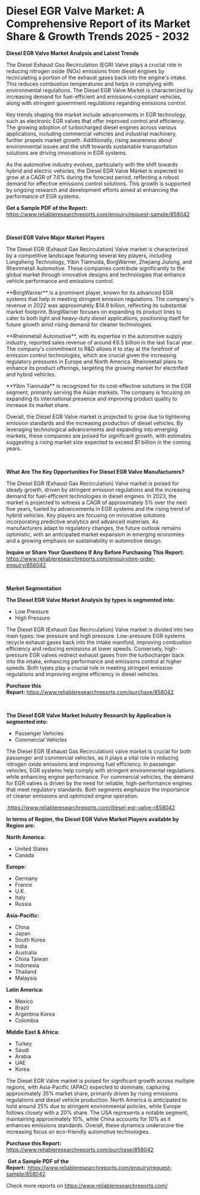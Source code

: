 <p><h1>Diesel EGR Valve Market: A Comprehensive Report of its Market Share & Growth Trends 2025 - 2032</h1></p><p><strong>Diesel EGR Valve Market Analysis and Latest Trends</strong></p>
<p><p>The Diesel Exhaust Gas Recirculation (EGR) Valve plays a crucial role in reducing nitrogen oxide (NOx) emissions from diesel engines by recirculating a portion of the exhaust gases back into the engine's intake. This reduces combustion temperatures and helps in complying with environmental regulations. The Diesel EGR Valve Market is characterized by increasing demand for fuel-efficient and emissions-compliant vehicles, along with stringent government regulations regarding emissions control. </p><p>Key trends shaping the market include advancements in EGR technology, such as electronic EGR valves that offer improved control and efficiency. The growing adoption of turbocharged diesel engines across various applications, including commercial vehicles and industrial machinery, further propels market growth. Additionally, rising awareness about environmental issues and the shift towards sustainable transportation solutions are driving innovations in EGR systems. </p><p>As the automotive industry evolves, particularly with the shift towards hybrid and electric vehicles, the Diesel EGR Valve Market is expected to grow at a CAGR of 7.6% during the forecast period, reflecting a robust demand for effective emissions control solutions. This growth is supported by ongoing research and development efforts aimed at enhancing the performance of EGR systems.</p></p>
<p><strong>Get a Sample PDF of the Report:&nbsp;</strong> <a href="https://www.reliableresearchreports.com/enquiry/request-sample/858042?utm_campaign=2665&utm_medium=2&utm_source=Github&utm_content=ia&utm_term=30032025&utm_id=diesel-egr-valve">https://www.reliableresearchreports.com/enquiry/request-sample/858042</a></p>
<p>&nbsp;</p>
<p><strong>Diesel EGR Valve Major Market Players</strong></p>
<p><p>The Diesel EGR (Exhaust Gas Recirculation) Valve market is characterized by a competitive landscape featuring several key players, including Longsheng Technology, Yibin Tianruida, BorgWarner, Zhejiang Jiulong, and Rheinmetall Automotive. These companies contribute significantly to the global market through innovative designs and technologies that enhance vehicle performance and emissions control.</p><p>**BorgWarner** is a prominent player, known for its advanced EGR systems that help in meeting stringent emission regulations. The company's revenue in 2022 was approximately $14.9 billion, reflecting its substantial market footprint. BorgWarner focuses on expanding its product lines to cater to both light and heavy-duty diesel applications, positioning itself for future growth amid rising demand for cleaner technologies.</p><p>**Rheinmetall Automotive**, with its expertise in the automotive supply industry, reported sales revenue of around €6.5 billion in the last fiscal year. The company's commitment to R&D allows it to stay at the forefront of emission control technologies, which are crucial given the increasing regulatory pressures in Europe and North America. Rheinmetall plans to enhance its product offerings, targeting the growing market for electrified and hybrid vehicles.</p><p>**Yibin Tianruida** is recognized for its cost-effective solutions in the EGR segment, primarily serving the Asian markets. The company is focusing on expanding its international presence and improving product quality to increase its market share. </p><p>Overall, the Diesel EGR Valve market is projected to grow due to tightening emission standards and the increasing production of diesel vehicles. By leveraging technological advancements and expanding into emerging markets, these companies are poised for significant growth, with estimates suggesting a rising market size expected to exceed $1 billion in the coming years.</p></p>
<p>&nbsp;</p>
<p><strong>What Are The Key Opportunities For Diesel EGR Valve Manufacturers?</strong></p>
<p><p>The Diesel EGR (Exhaust Gas Recirculation) Valve market is poised for steady growth, driven by stringent emission regulations and the increasing demand for fuel-efficient technologies in diesel engines. In 2023, the market is projected to witness a CAGR of approximately 5% over the next five years, fueled by advancements in EGR systems and the rising trend of hybrid vehicles. Key players are focusing on innovative solutions incorporating predictive analytics and advanced materials. As manufacturers adapt to regulatory changes, the future outlook remains optimistic, with an anticipated market expansion in emerging economies and a growing emphasis on sustainability in automotive design.</p></p>
<p><strong>Inquire or Share Your Questions If Any Before Purchasing This Report:</strong> <a href="https://www.reliableresearchreports.com/enquiry/pre-order-enquiry/858042?utm_campaign=2665&utm_medium=2&utm_source=Github&utm_content=ia&utm_term=30032025&utm_id=diesel-egr-valve">https://www.reliableresearchreports.com/enquiry/pre-order-enquiry/858042</a></p>
<p>&nbsp;</p>
<p><strong>Market Segmentation</strong></p>
<p><strong>The Diesel EGR Valve Market Analysis by types is segmented into:</strong></p>
<p><ul><li>Low Pressure</li><li>High Pressure</li></ul></p>
<p><p>The Diesel EGR (Exhaust Gas Recirculation) Valve market is divided into two main types: low pressure and high pressure. Low-pressure EGR systems recycle exhaust gases back into the intake manifold, improving combustion efficiency and reducing emissions at lower speeds. Conversely, high-pressure EGR valves redirect exhaust gases from the turbocharger back into the intake, enhancing performance and emissions control at higher speeds. Both types play a crucial role in meeting stringent emission regulations and improving engine efficiency in diesel vehicles.</p></p>
<p><strong>Purchase this Report:&nbsp;</strong><a href="https://www.reliableresearchreports.com/purchase/858042?utm_campaign=2665&utm_medium=2&utm_source=Github&utm_content=ia&utm_term=30032025&utm_id=diesel-egr-valve">https://www.reliableresearchreports.com/purchase/858042</a></p>
<p>&nbsp;</p>
<p><strong>The Diesel EGR Valve Market Industry Research by Application is segmented into:</strong></p>
<p><ul><li>Passenger Vehicles</li><li>Commercial Vehicles</li></ul></p>
<p><p>The Diesel EGR (Exhaust Gas Recirculation) valve market is crucial for both passenger and commercial vehicles, as it plays a vital role in reducing nitrogen oxide emissions and improving fuel efficiency. In passenger vehicles, EGR systems help comply with stringent environmental regulations while enhancing engine performance. For commercial vehicles, the demand for EGR valves is driven by the need for reliable, high-performance engines that meet regulatory standards. Both segments emphasize the importance of cleaner emissions and optimized engine operation.</p></p>
<p><a href="https://www.reliableresearchreports.com/diesel-egr-valve-r858042?utm_campaign=2665&utm_medium=2&utm_source=Github&utm_content=ia&utm_term=30032025&utm_id=diesel-egr-valve">&nbsp;https://www.reliableresearchreports.com/diesel-egr-valve-r858042</a></p>
<p><strong>In terms of Region, the Diesel EGR Valve Market Players available by Region are:</strong></p>
<p>
    <p> <strong> North America: </strong>
        <ul>
            <li>United States</li>
            <li>Canada</li>
        </ul>
        </p> 
    <p> <strong> Europe: </strong>
        <ul>
            <li>Germany</li>
            <li>France</li>
            <li>U.K.</li>
            <li>Italy</li>
            <li>Russia</li>
        </ul>
        </p> 
    <p> <strong> Asia-Pacific: </strong>
        <ul>
            <li>China</li>
            <li>Japan</li>
            <li>South Korea</li>
            <li>India</li>
            <li>Australia</li>
            <li>China Taiwan</li>
            <li>Indonesia</li>
            <li>Thailand</li>
            <li>Malaysia</li>
        </ul>
        </p> 
    <p> <strong> Latin America: </strong>
        <ul>
            <li>Mexico</li>
            <li>Brazil</li>
            <li>Argentina Korea</li>
            <li>Colombia</li>
        </ul>
        </p> 
    <p> <strong> Middle East & Africa: </strong>
        <ul>
            <li>Turkey</li>
            <li>Saudi</li>
            <li>Arabia</li>
            <li>UAE</li>
            <li>Korea</li>
        </ul>
    </p>
    </p>
<p><p>The Diesel EGR Valve market is poised for significant growth across multiple regions, with Asia-Pacific (APAC) expected to dominate, capturing approximately 35% market share, primarily driven by rising emissions regulations and diesel vehicle production. North America is anticipated to hold around 25% due to stringent environmental policies, while Europe follows closely with a 20% share. The USA represents a notable segment, maintaining approximately 10%, while China accounts for 10% as it enhances emissions standards. Overall, these dynamics underscore the increasing focus on eco-friendly automotive technologies.</p></p>
<p><strong>Purchase this Report: </strong><a href="https://www.reliableresearchreports.com/purchase/858042?utm_campaign=2665&utm_medium=2&utm_source=Github&utm_content=ia&utm_term=30032025&utm_id=diesel-egr-valve">https://www.reliableresearchreports.com/purchase/858042</a></p>
<p>&nbsp;<strong>Get a Sample PDF of the Report:&nbsp;&nbsp;</strong><a href="https://www.reliableresearchreports.com/enquiry/request-sample/858042?utm_campaign=2665&utm_medium=2&utm_source=Github&utm_content=ia&utm_term=30032025&utm_id=diesel-egr-valve">https://www.reliableresearchreports.com/enquiry/request-sample/858042</a></p>
<p><strong></strong></p>
<p>Check more reports on <a href="https://www.reliableresearchreports.com/?utm_campaign=2665&utm_medium=2&utm_source=Github&utm_content=ia&utm_term=30032025&utm_id=diesel-egr-valve">https://www.reliableresearchreports.com/</a></p>